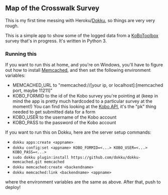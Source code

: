 ## Map of the Crosswalk Survey ##

This is my first time messing with Heroku/[Dokku](http://dokku.viewdocs.io/dokku/), so things are very very rough.

This is a simple app to show some of the logged data from a [KoBoToolbox](http://www.kobotoolbox.org/) survey that's in progress. It's written in Python 3.

### Running this ###
If you want to run this at home, and you're on Windows, you'll have to figure out how to install [Memcached](http://memcached.org/), and then set the following environment variables:

* MEMCACHED_URL to "memcached://[your ip, or localhost]:[memcached port, maybe 11211]"
* KOBO_FORMID to the id of the Kobo survey you're pointing at (keep in mind the app is pretty much hardcoded to a particular survey at the moment!) You can find this looking at the [Kobo API](https://kc.kobotoolbox.org/api/v1/data), it's the "pk" thing needed to get submitted data for a form
* KOBO_USER to the username of the Kobo account
* KOBO_PASS to the password of the Kobo account

If you want to run this on Dokku, here are the server setup commands:
* `dokku apps:create <appname>`
* `dokku config:set <appname> KOBO_FORMID=<...> KOBO_USER=<...> KOBO_PASS=<...>`
* `sudo dokku plugin:install https://github.com/dokku/dokku-memcached.git memcached`
* `dokku memcached:create <backendname>`
* `dokku memcached:link <backendname> <appname>`

where the environment variables are the same as above. After that, push to deploy!
